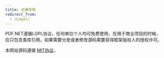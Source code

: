 ```yaml
---
title: 法律声明
redirect_from:
  - /Legal/
---
```


PDF.NET遵循LGPL协议，任何单位个人均可免费使用，在用于商业项目的时候，应只包含类库引用，如果需要分发或者修改源码需要获得框架版权人的授权许可。

本网站源码遵循 [MIT协议](https://opensource.org/licenses/MIT)。
